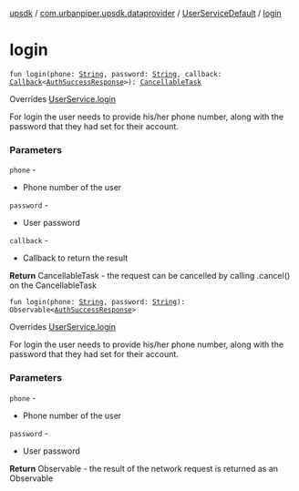 [upsdk](../../index.md) / [com.urbanpiper.upsdk.dataprovider](../index.md) / [UserServiceDefault](index.md) / [login](./login.md)

# login

`fun login(phone: `[`String`](https://kotlinlang.org/api/latest/jvm/stdlib/kotlin/-string/index.html)`, password: `[`String`](https://kotlinlang.org/api/latest/jvm/stdlib/kotlin/-string/index.html)`, callback: `[`Callback`](../-callback/index.md)`<`[`AuthSuccessResponse`](../../com.urbanpiper.upsdk.model.networkresponse/-auth-success-response/index.md)`>): `[`CancellableTask`](../-cancellable-task/index.md)

Overrides [UserService.login](../-user-service/login.md)

For login the user needs to provide his/her phone number, along with the password
that they had set for their account.

### Parameters

`phone` -
* Phone number of the user

`password` -
* User password

`callback` -
* Callback to return the result

**Return**
CancellableTask - the request can be cancelled by calling .cancel() on the CancellableTask

`fun login(phone: `[`String`](https://kotlinlang.org/api/latest/jvm/stdlib/kotlin/-string/index.html)`, password: `[`String`](https://kotlinlang.org/api/latest/jvm/stdlib/kotlin/-string/index.html)`): Observable<`[`AuthSuccessResponse`](../../com.urbanpiper.upsdk.model.networkresponse/-auth-success-response/index.md)`>`

Overrides [UserService.login](../-user-service/login.md)

For login the user needs to provide his/her phone number, along with the password
that they had set for their account.

### Parameters

`phone` -
* Phone number of the user

`password` -
* User password

**Return**
Observable - the result of the network request is returned as an Observable


